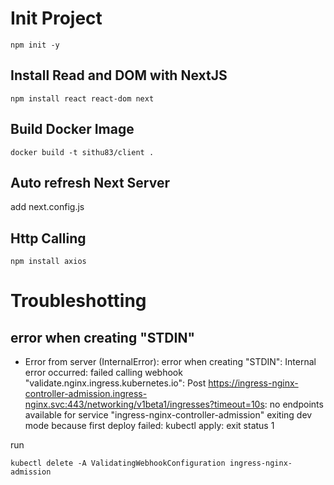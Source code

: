 # Init Project

```
npm init -y
```

## Install Read and DOM with NextJS

```
npm install react react-dom next
```

## Build Docker Image

```
docker build -t sithu83/client .
```

## Auto refresh Next Server

add next.config.js

## Http Calling

```
npm install axios
```

# Troubleshotting

## error when creating "STDIN"

- Error from server (InternalError): error when creating "STDIN": Internal error occurred: failed calling webhook "validate.nginx.ingress.kubernetes.io": Post https://ingress-nginx-controller-admission.ingress-nginx.svc:443/networking/v1beta1/ingresses?timeout=10s: no endpoints available for service "ingress-nginx-controller-admission"
  exiting dev mode because first deploy failed: kubectl apply: exit status 1

run

```
kubectl delete -A ValidatingWebhookConfiguration ingress-nginx-admission
```
